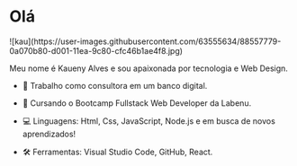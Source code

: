 <h1 align="justify"> Olá </h1>
![kau](https://user-images.githubusercontent.com/63555634/88557779-0a070b80-d001-11ea-9c80-cfc46b1ae4f8.jpg)
<p align="justify"> Meu nome é Kaueny Alves e sou apaixonada por tecnologia e  Web Design.

- 🏦 Trabalho como consultora em um banco digital.

- 📝 Cursando o Bootcamp Fullstack Web Developer da Labenu.

- 💻 Linguagens: Html, Css, JavaScript, Node.js e em busca de novos aprendizados!

- 🛠 Ferramentas: Visual Studio Code, GitHub, React. </p>



<!--
**Kaueny-Alves/Kaueny-Alves** is a ✨ _special_ ✨ repository because its `README.md` (this file) appears on your GitHub profile.


